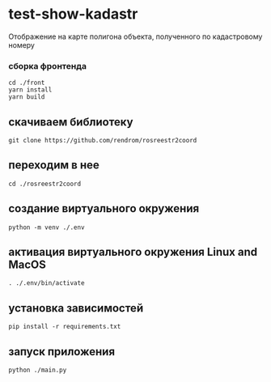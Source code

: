 # test-show-kadastr
Отображение на карте полигона объекта, полученного по кадастровому номеру

### сборка фронтенда
```
cd ./front
yarn install
yarn build
```
## скачиваем библиотеку
`git clone https://github.com/rendrom/rosreestr2coord `
## переходим в нее
`cd ./rosreestr2coord`
## создание виртуального окружения
`python -m venv ./.env`
## активация виртуального окружения Linux and MacOS
`. ./.env/bin/activate`
## установка зависимостей
`pip install -r requirements.txt`

## запуск приложения
`python ./main.py`
